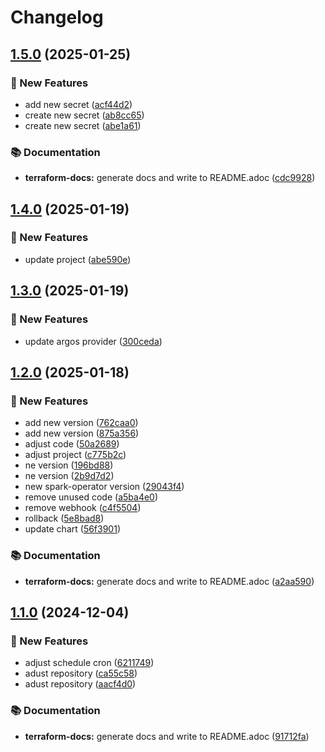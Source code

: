 # Changelog

## [1.5.0](https://github.com/GersonRS/modern-gitops-stack-module-spark/compare/v1.4.0...v1.5.0) (2025-01-25)


### 🚀 New Features

* add new secret ([acf44d2](https://github.com/GersonRS/modern-gitops-stack-module-spark/commit/acf44d229d5b341a653fa7a62d278ee4799b0838))
* create new secret ([ab8cc65](https://github.com/GersonRS/modern-gitops-stack-module-spark/commit/ab8cc656b001ddf8e241d689cddeb5f3d7b02fcd))
* create new secret ([abe1a61](https://github.com/GersonRS/modern-gitops-stack-module-spark/commit/abe1a61ab01daa6083533add3ec387d87f77eae2))


### 📚 Documentation

* **terraform-docs:** generate docs and write to README.adoc ([cdc9928](https://github.com/GersonRS/modern-gitops-stack-module-spark/commit/cdc9928c6454a90c01826ab2d58b9dd62af5e91c))

## [1.4.0](https://github.com/GersonRS/modern-gitops-stack-module-spark/compare/v1.3.0...v1.4.0) (2025-01-19)


### 🚀 New Features

* update project ([abe590e](https://github.com/GersonRS/modern-gitops-stack-module-spark/commit/abe590e01fcd53c66a9d478020601cb59f046486))

## [1.3.0](https://github.com/GersonRS/modern-gitops-stack-module-spark/compare/v1.2.0...v1.3.0) (2025-01-19)


### 🚀 New Features

* update argos provider ([300ceda](https://github.com/GersonRS/modern-gitops-stack-module-spark/commit/300ceda63da20ddbc22cf55fee50bbc4aed9d65d))

## [1.2.0](https://github.com/GersonRS/modern-gitops-stack-module-spark/compare/v1.1.0...v1.2.0) (2025-01-18)


### 🚀 New Features

* add new version ([762caa0](https://github.com/GersonRS/modern-gitops-stack-module-spark/commit/762caa0ec72282b3b75ca14521a2773d47901521))
* add new version ([875a356](https://github.com/GersonRS/modern-gitops-stack-module-spark/commit/875a3565626f06ba5c62b93302eefeee79531e0b))
* adjust code ([50a2689](https://github.com/GersonRS/modern-gitops-stack-module-spark/commit/50a268946a6f89e975df1e0be993d12ebbc2a6a5))
* adjust project ([c775b2c](https://github.com/GersonRS/modern-gitops-stack-module-spark/commit/c775b2ca63250fb67e2b6e5400b9d66061fe87be))
* ne version ([196bd88](https://github.com/GersonRS/modern-gitops-stack-module-spark/commit/196bd8862c77c3b74685f7a542078fe3e73f4b33))
* ne version ([2b9d7d2](https://github.com/GersonRS/modern-gitops-stack-module-spark/commit/2b9d7d211a8b12ff9174a0c23f000884f7d7d515))
* new spark-operator version ([29043f4](https://github.com/GersonRS/modern-gitops-stack-module-spark/commit/29043f49218005b1b20d0c2701a4cd99c5e42cbd))
* remove unused code ([a5ba4e0](https://github.com/GersonRS/modern-gitops-stack-module-spark/commit/a5ba4e075514b7a53d1da919d63fef13aaf997c9))
* remove webhook ([c4f5504](https://github.com/GersonRS/modern-gitops-stack-module-spark/commit/c4f5504cc948b5b30fe76eec94aa18e863e756c5))
* rollback ([5e8bad8](https://github.com/GersonRS/modern-gitops-stack-module-spark/commit/5e8bad8d472ddb8810bc356f14a56eef011c58a8))
* update chart ([56f3901](https://github.com/GersonRS/modern-gitops-stack-module-spark/commit/56f3901f6e734ef03845bf4409b79d47a2b408c1))


### 📚 Documentation

* **terraform-docs:** generate docs and write to README.adoc ([a2aa590](https://github.com/GersonRS/modern-gitops-stack-module-spark/commit/a2aa590488a55c2c19324cc661006dcbaeaa7be4))

## [1.1.0](https://github.com/GersonRS/modern-gitops-stack-module-spark/compare/v1.0.0...v1.1.0) (2024-12-04)


### 🚀 New Features

* adjust schedule cron ([6211749](https://github.com/GersonRS/modern-gitops-stack-module-spark/commit/6211749b7ead0bc6d5ec8b4d50a232fe73447f8a))
* adust repository ([ca55c58](https://github.com/GersonRS/modern-gitops-stack-module-spark/commit/ca55c586f334597fa649821469e75a6b1e0c9209))
* adust repository ([aacf4d0](https://github.com/GersonRS/modern-gitops-stack-module-spark/commit/aacf4d01da36c3e87c48b161e87d68d086db7fd1))


### 📚 Documentation

* **terraform-docs:** generate docs and write to README.adoc ([91712fa](https://github.com/GersonRS/modern-gitops-stack-module-spark/commit/91712fa8b9dfc3ac65f27060a4175f57e4fc497e))
